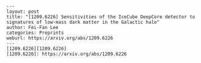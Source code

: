     ---
    layout: post
    title: "[1209.6226] Sensitivities of the IceCube DeepCore detector to signatures of low-mass dark matter in the Galactic halo"
    author: Fei-Fan Lee
    categories: Preprints
    weburl: https://arxiv.org/abs/1209.6226
    ---
    [1209.6226][1209.6226]
    [1209.6226]: https://arxiv.org/abs/1209.6226
